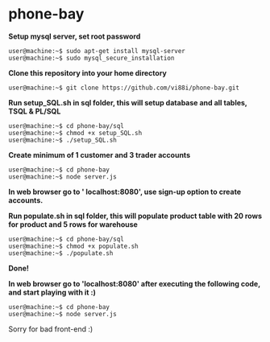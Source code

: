 # phone-bay

<strong>Setup mysql server, set root password</strong>
```console
user@machine:~$ sudo apt-get install mysql-server
user@machine:~$ sudo mysql_secure_installation
```

<strong>Clone this repository into your home directory</strong>
```console
user@machine:~$ git clone https://github.com/vi88i/phone-bay.git
```

<strong>Run setup_SQL.sh in sql folder, this will setup database and all tables, TSQL & PL/SQL</strong>
```console
user@machine:~$ cd phone-bay/sql
user@machine:~$ chmod +x setup_SQL.sh 
user@machine:~$ ./setup_SQL.sh
```

<strong>Create minimum of 1 customer and 3 trader accounts</strong>
```console
user@machine:~$ cd phone-bay
user@machine:~$ node server.js 
```
<strong>In web browser go to ' localhost:8080', use sign-up option to create accounts.</strong>

<strong>Run populate.sh in sql folder, this will populate product table with 20 rows for product and 5 rows for warehouse</strong>
```console
user@machine:~$ cd phone-bay/sql
user@machine:~$ chmod +x populate.sh 
user@machine:~$ ./populate.sh
```

<strong>Done!</strong>

<strong>In web browser go to 'localhost:8080' after executing the following code, and start playing with it :) </strong>
```console
user@machine:~$ cd phone-bay
user@machine:~$ node server.js 
```

<light>Sorry for bad front-end :)</light>

















